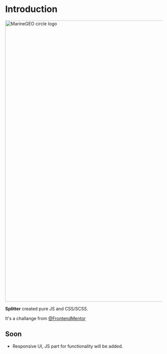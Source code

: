 # Introduction

<img src="https://i.imgur.com/2yA6jem.jpg" alt="MarineGEO circle logo" style=" width:900px;"/>

**Splitter** created pure JS and CSS/SCSS.

It's a challange from [@FrontendMentor](https://www.frontendmentor.io/challenges/tip-calculator-app-ugJNGbJUX)

## Soon

- Responsive UI, JS part for functionality will be added.
